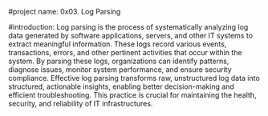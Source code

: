#project name:
0x03. Log Parsing

#introduction:
Log parsing is the process of systematically analyzing log data generated by software applications, servers, and other IT systems to extract meaningful information. These logs record various events, transactions, errors, and other pertinent activities that occur within the system. By parsing these logs, organizations can identify patterns, diagnose issues, monitor system performance, and ensure security compliance. Effective log parsing transforms raw, unstructured log data into structured, actionable insights, enabling better decision-making and efficient troubleshooting. This practice is crucial for maintaining the health, security, and reliability of IT infrastructures.
